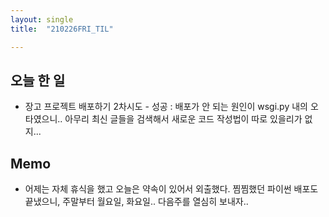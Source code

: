 ```yaml
---
layout: single
title:  "210226FRI_TIL"

---
```


## 오늘 한 일

* 장고 프로젝트 배포하기 2차시도 - 성공
  : 배포가 안 되는 원인이 wsgi.py 내의 오타였으니.. 아무리 최신 글들을 검색해서 새로운 코드 작성법이 따로 있을리가 없지...

## Memo

- 어제는 자체 휴식을 했고 오늘은 약속이 있어서 외출했다. 찜찜했던 파이썬 배포도 끝냈으니, 주말부터 월요일, 화요일.. 다음주를 열심히 보내자..